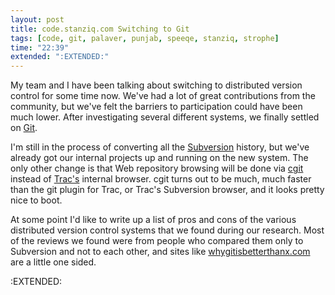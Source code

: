 ```yaml
---
layout: post
title: code.stanziq.com Switching to Git
tags: [code, git, palaver, punjab, speeqe, stanziq, strophe]
time: "22:39"
extended: ":EXTENDED:"
---
```


My team and I have been talking about switching to distributed version control for some time now.  We've had a lot of great contributions from the community, but we've felt the barriers to participation could have been much lower.  After investigating several different systems, we finally settled on [Git](http://git.or.cz).

I'm still in the process of converting all the [Subversion](http://subversion.tigris.org) history, but we've already got our internal projects up and running on the new system.  The only other change is that Web repository browsing will be done via [cgit](http://hjemli.net/git/cgit/) instead of [Trac's](http://trac.edgewall.com) internal browser.  cgit turns out to be much, much faster than the git plugin for Trac, or Trac's Subversion browser, and it looks pretty nice to boot.

At some point I'd like to write up a list of pros and cons of the various distributed version control systems that we found during our research.  Most of the reviews we found were from people who compared them only to Subversion and not to each other, and sites like [whygitisbetterthanx.com](http://whygitisbetterthanx.com) are a little one sided.

:EXTENDED:


